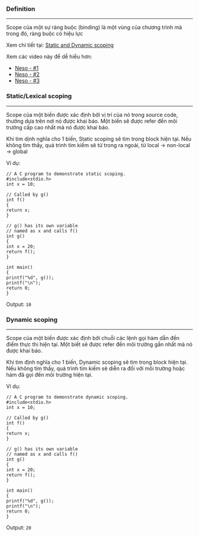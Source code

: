 ### Definition
___
Scope của một sự ràng buộc (binding) là một vùng của chương trình mà trong đó, ràng buộc có hiệu lực

Xem chí tiết tại: [Static and Dynamic scoping](https://www.geeksforgeeks.org/static-and-dynamic-scoping/)

Xem các video này để dễ hiểu hơn:
- [Neso - #1](https://www.youtube.com/watch?v=L53nqHCSSFY)
- [Neso - #2](https://www.youtube.com/watch?v=DeGfInd5BPY)
- [Neso - #3](https://www.youtube.com/watch?v=-7Hz3iriV6w)

### Static/Lexical scoping
___
Scope của một biến được xác định bởi vị trí của nó trong source code, thường dựa trên nơi nó được khai báo. Một biến sẽ được refer đến môi trường cấp cao nhất mà nó được khai báo.

Khi tìm dịnh nghĩa cho 1 biến, Static scoping sẽ tìm trong block hiện tại. Nếu không tìm thấy, quá trình tìm kiếm sẽ từ trong ra ngoài, từ local -> non-local -> global

Ví dụ:
```
// A C program to demonstrate static scoping.
#include<stdio.h>
int x = 10;

// Called by g()
int f()
{
return x;
}

// g() has its own variable
// named as x and calls f()
int g()
{
int x = 20;
return f();
}

int main()
{
printf("%d", g());
printf("\n");
return 0;
}
```

Output: `10`

### Dynamic scoping
___
Scope của một biến được xác định bởi chuỗi các lệnh gọi hàm dẫn đến điểm thực thi hiện tại. Một biết sẽ được refer đến môi trường gần nhất mà nó được khai báo.

Khi tìm định nghĩa cho 1 biến, Dynamic scoping sẽ tìm trong block hiện tại. Nếu không tìm thấy, quá trình tìm kiếm sẽ diễn ra đối với môi trường hoặc hàm đã gọi đến môi trường hiện tại.

Ví dụ:
```
// A C program to demonstrate dynamic scoping.
#include<stdio.h>
int x = 10;

// Called by g()
int f()
{
return x;
}

// g() has its own variable
// named as x and calls f()
int g()
{
int x = 20;
return f();
}

int main()
{
printf("%d", g());
printf("\n");
return 0;
}
```

Output: `20`
